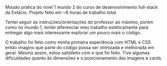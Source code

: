 Missão prática do nível 1 mundo 2 do curso de desenvolvimento full-stack da Estácio. Projeto feito em ~6 horas de trabalho total.

Tentei seguir as instruções/orientações do professor ao máximo, porém como no mundo 1, tentei diferenciar meu trabalho estéticamente para entregar algo mais interessante explorar um pouco mais o código.

O trabalho foi feito como minha primeira experiência com HTML e CSS então imagino que parte do código possa ser otimizada e melhorada em geral. Mesmo assim, estou satisfeito com o que foi feito. Tive algumas dificuldades quanto às dimensões e o posicionamento das imagens e cards.
